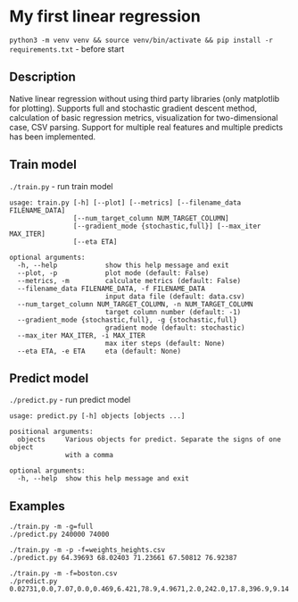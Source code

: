 # My first linear regression

`python3 -m venv venv && source venv/bin/activate && pip install -r requirements.txt` - before start

## Description
Native linear regression without using third party libraries (only matplotlib for plotting). Supports full and stochastic gradient descent method, calculation of basic regression metrics, visualization for two-dimensional case, CSV parsing. Support for multiple real features and multiple predicts has been implemented.
## Train model

`./train.py` - run train model
```
usage: train.py [-h] [--plot] [--metrics] [--filename_data FILENAME_DATA]
                [--num_target_column NUM_TARGET_COLUMN]
                [--gradient_mode {stochastic,full}] [--max_iter MAX_ITER]
                [--eta ETA]

optional arguments:
  -h, --help            show this help message and exit
  --plot, -p            plot mode (default: False)
  --metrics, -m         calculate metrics (default: False)
  --filename_data FILENAME_DATA, -f FILENAME_DATA
                        input data file (default: data.csv)
  --num_target_column NUM_TARGET_COLUMN, -n NUM_TARGET_COLUMN
                        target column number (default: -1)
  --gradient_mode {stochastic,full}, -g {stochastic,full}
                        gradient mode (default: stochastic)
  --max_iter MAX_ITER, -i MAX_ITER
                        max iter steps (default: None)
  --eta ETA, -e ETA     eta (default: None)

```


## Predict model

`./predict.py` - run predict model

```
usage: predict.py [-h] objects [objects ...]

positional arguments:
  objects     Various objects for predict. Separate the signs of one object
              with a comma

optional arguments:
  -h, --help  show this help message and exit
```
  
## Examples

```shell script
./train.py -m -g=full
./predict.py 240000 74000
```

```shell script
./train.py -m -p -f=weights_heights.csv
./predict.py 64.39693 68.02403 71.23661 67.50812 76.92387
```  

```shell script
./train.py -m -f=boston.csv
./predict.py 0.02731,0.0,7.07,0.0,0.469,6.421,78.9,4.9671,2.0,242.0,17.8,396.9,9.14
```  